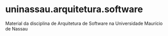 # uninassau.arquitetura.software
Material da disciplina de Arquitetura de Software na Universidade Maurício de Nassau
